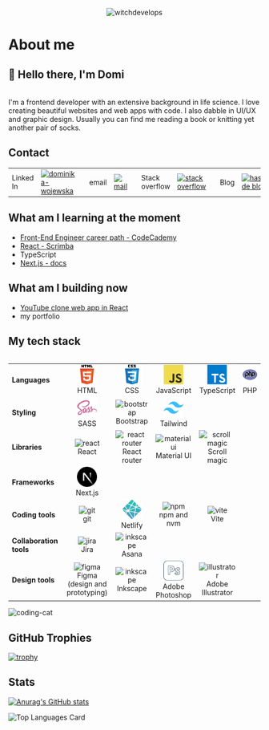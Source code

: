 <p align="center"> <img src="https://komarev.com/ghpvc/?username=witchdevelops&label=Profile%20views&color=0e75b6&style=flat" alt="witchdevelops" /> </p>

# About me

<h2>👋 Hello there, I'm Domi</h2>
<br>I'm a frontend developer with an extensive background in life science. I love creating beautiful websites and web apps with code. I also dabble in UI/UX and graphic design. Usually you can find me reading a book or knitting yet another pair of socks.

## Contact

<table>
   <tbody>
      <tr>
         <td width="120">Linked In</td>
         <td><a href="https://linkedin.com/in/dominika-wojewska" target="blank"><img align="center" src="https://raw.githubusercontent.com/rahuldkjain/github-profile-readme-generator/master/src/images/icons/Social/linked-in-alt.svg" alt="dominika-wojewska" height="30" width="40" /></a></td>
         <td></td>
         <td width="120">email</td>
         <td><a href="mailto:d.n.wojewska@gmail.com" target="blank"><img align="center" src="https://www.vectorlogo.zone/logos/gmail/gmail-icon.svg" alt="mail" height="30" width="40" /></a></td>
         <td></td>
         <td width="130">Stack overflow</td>
         <td><a href="https://stackoverflow.com/users/21059715" target="blank"><img align="center" src="https://raw.githubusercontent.com/rahuldkjain/github-profile-readme-generator/master/src/images/icons/Social/stack-overflow.svg" alt="stack overflow" height="30" width="40" /></a></td>
          <td></td>
         <td width="120">Blog</td>
         <td><a href="https://blog.mokosh.dev/" target="blank"><img align="center" src="https://cdn.hashnode.com/res/hashnode/image/upload/v1611902473383/CDyAuTy75.png?auto=compress" alt="hashnode blog" height="30" width="30" /></a></td>
         <td width="120">Etsy</td>
         <td><a href="https://www.etsy.com/shop/WitchCraftsDW" target="blank"><img align="center" src="https://upload.wikimedia.org/wikipedia/commons/6/64/Etsy_icon.svg" alt="hashnode blog" height="30" width="30" /></a></td>
      </tr>
   </tbody>
</table>

<!-- # Portfolio

<h3><a href="http://mokosh.dev">mokosh.dev</a></h3> -->

## What am I learning at the moment

* [Front-End Engineer career path - CodeCademy](https://www.codecademy.com/profiles/the_witch)
* [React - Scrimba](https://scrimba.com/learn/learnreact)
* TypeScript
* [Next.js - docs](https://nextjs.org/learn)

## What am I building now

* [YouTube clone web app in React](https://github.com/WitchDevelops/VideoVerse)
* my portfolio
  
## My tech stack

<div style="clear: both;">
<table align="left" style="display: block; clear: both;">
   <tbody>
      <tr>
         <td align="left"><strong>Languages</strong></td>
         <td align="center">
            <img src="https://raw.githubusercontent.com/devicons/devicon/master/icons/html5/html5-original-wordmark.svg" alt="html5" width="40" height="40"/>
            <br>HTML
         </td>
         <td align="center">
            <img src="https://raw.githubusercontent.com/devicons/devicon/master/icons/css3/css3-original-wordmark.svg" alt="css3" width="40" height="40"/>
            <br>CSS
         </td>
         <td align="center">
            <img src="https://raw.githubusercontent.com/devicons/devicon/master/icons/javascript/javascript-original.svg" alt="javascript" width="40" height="40"/>
            <br>JavaScript
         </td>
         <td align="center">
            <img src="https://raw.githubusercontent.com/devicons/devicon/master/icons/typescript/typescript-original.svg" alt="typescript" width="40" height="40"/>
            <br>TypeScript
         </td>
         <td align="center">
            <img src="https://raw.githubusercontent.com/devicons/devicon/master/icons/php/php-original.svg" alt="php" width="40" height="40"/>
            <br>PHP
         </td>
      </tr>
      <tr>
         <td align="left"><strong>Styling</strong></td>
         <td align="center">
            <img src="https://raw.githubusercontent.com/devicons/devicon/master/icons/sass/sass-original.svg" alt="sass" width="40" height="40"/>
            <br>SASS
         </td>
         <td align="center">
            <img src="https://raw.githubusercontent.com/gilbarbara/logos/master/logos/bootstrap.svg" alt="bootstrap" width="40" height="40"/>
            <br>Bootstrap
         </td>
         <td align="center">
            <img src="https://raw.githubusercontent.com/devicons/devicon/master/icons/tailwindcss/tailwindcss-plain.svg" alt="tailwind" width="40" height="40"/>
            <br>Tailwind
         </td>
         <td align="center"></td>
         <td align="center"></td>
      </tr>
      <tr>
         <td align="left"><strong>Libraries</strong></td>
         <td align="center">
            <img src="https://raw.githubusercontent.com/gilbarbara/logos/master/logos/react.svg" alt="react" width="40" height="40"/>
            <br>React
         </td>
         <td align="center">
            <img src="https://raw.githubusercontent.com/gilbarbara/logos/master/logos/react-router.svg" alt="react router" width="40" height="40"/>
            <br>React router
         </td>
         <td align="center">
            <img src="https://raw.githubusercontent.com/gilbarbara/logos/master/logos/material-ui.svg" alt="material ui" width="40" height="40"/>
            <br>Material UI
         </td>
         <td align="center">
            <img src="https://scrollmagic.io/assets/img/demo_tophat.png" alt="scroll magic" width="40" height="40"/>
            <br>Scroll magic
         </td>
         <td align="center"></td>
      </tr>
      <tr>
         <td align="left"><strong>Frameworks</strong></td>
         <td align="center">
            <img src="https://raw.githubusercontent.com/devicons/devicon/master/icons/nextjs/nextjs-original.svg" alt="nextjs" width="40" height="40"/>
            <br>Next.js
         </td>
         <td></td>
         <td></td>
         <td></td>
         <td></td>
      </tr>
      <tr>
         <td align="left"><strong>Coding tools</strong></td>
         <td align="center">
            <img src="https://www.vectorlogo.zone/logos/git-scm/git-scm-icon.svg" alt="git" width="40" height="40"/> 
            <br>git
         </td>
         <td align="center">
            <img src="https://raw.githubusercontent.com/gilbarbara/logos/master/logos/netlify-icon.svg" alt="netlify" width="40" height="40"/>
            <br>Netlify
         </td>
         <td align="center">
            <img src="https://www.vectorlogo.zone/logos/npmjs/npmjs-icon.svg" alt="npm" width="40" height="40"/>
            <br>npm and nvm
         </td>
         <td align="center">
            <img src="https://raw.githubusercontent.com/gilbarbara/logos/master/logos/vitejs.svg" alt="vite" width="40" height="40" />
            <br>Vite
         </td>
         <td align="center"></td>
      </tr>
      <tr>
         <td align="left"><strong>Collaboration tools</strong></td>
         <td align="center">
            <img src="https://www.vectorlogo.zone/logos/atlassian_jira/atlassian_jira-icon.svg" alt="jira" width="40" height="40"/> 
            <br>Jira
         </td>
         <td align="center">
            <img src="https://upload.vectorlogo.zone/logos/asana/images/cae029cc-73d9-4b0d-83e2-70893c439061.svg" alt="inkscape" width="40" height="40"/>
            <br>Asana
         </td>
         <td align="center">
         </td>
         <td align="center">
         </td>
         <td align="center"></td>
      </tr>
      <tr>
         <td align="left"><strong>Design tools</strong></td>
         <td align="center">
            <img src="https://www.vectorlogo.zone/logos/figma/figma-icon.svg" alt="figma" width="40" height="40"/> 
            <br>Figma
            <br>(design and prototyping)
         </td>
         <td align="center">
            <img src="https://www.vectorlogo.zone/logos/inkscape/inkscape-icon.svg" alt="inkscape" width="40" height="40"/>
            <br>Inkscape
         </td>
         <td align="center">
            <img src="https://raw.githubusercontent.com/devicons/devicon/master/icons/photoshop/photoshop-line.svg" alt="photoshop" width="40" height="40"/>
            <br>Adobe Photoshop
         </td>
         <td align="center">
            <img src="https://www.vectorlogo.zone/logos/adobe_illustrator/adobe_illustrator-icon.svg" alt="illustrator" width="40" height="40"/>
            <br>Adobe Illustrator
         </td>
         <td align="center"></td>
      </tr>
   </tbody>
</table>
</div>

![coding-cat](https://github.com/WitchDevelops/WitchDevelops/assets/112077394/819347f4-1203-436e-9d83-8e6e92f2dde1)   

## GitHub Trophies

[![trophy](https://github-profile-trophy.vercel.app/?username=WitchDevelops&theme=algolia&row=2&column=5)](https://github.com/WitchDevelops/github-profile-trophy)   


## Stats

[![Anurag's GitHub stats](https://github-readme-stats.vercel.app/api?username=WitchDevelops&count_private=true&show_icons=true&theme=transparent)](https://github.com/WitchDevelops/github-readme-stats)

![Top Languages Card](https://github-readme-stats.vercel.app/api/top-langs/?username=WitchDevelops&layout=donut&theme=transparent&langs_count=10)

